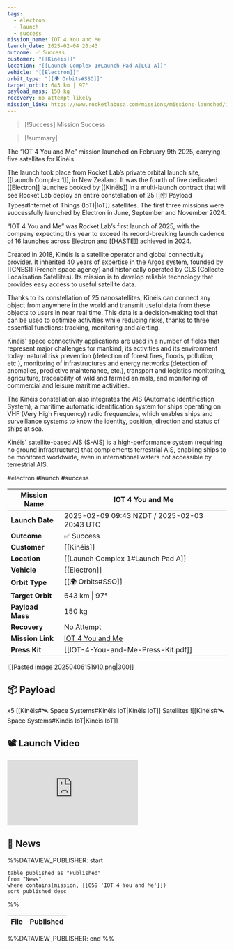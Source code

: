 ```yaml
---
tags:
  - electron
  - launch
  - success
mission_name: IOT 4 You and Me
launch_date: 2025-02-04 20:43
outcome: ✅ Success
customer: "[[Kinéis]]"
location: "[[Launch Complex 1#Launch Pad A|LC1-A]]"
vehicle: "[[Electron]]"
orbit_type: "[[🌍 Orbits#SSO]]"
target_orbit: 643 km | 97° 
payload_mass: 150 kg
recovery: no attempt likely
mission_link: https://www.rocketlabusa.com/missions/missions-launched/iot-4-you-and-me/
---
```


>[!Success] Mission Success

>[!summary]
>
The “IOT 4 You and Me” mission launched on February 9th 2025, carrying five satellites for Kinéis.
>
The launch took place from Rocket Lab’s private orbital launch site, [[Launch Complex 1]], in New Zealand. It was the fourth of five dedicated [[Electron]] launches booked by [[Kinéis]] in a multi-launch contract that will see Rocket Lab deploy an entire constellation of 25 [[📦 Payload Types#Internet of Things (IoT)|IoT]] satellites.  The first three missions were successfully launched by Electron in June, September and November 2024.
>
“IOT 4 You and Me” was Rocket Lab’s first launch of 2025, with the company expecting this year to exceed its record-breaking launch cadence of 16 launches across Electron and [[HASTE]] achieved in 2024.
>
Created in 2018, Kinéis is a satellite operator and global connectivity provider. It inherited 40 years of expertise in the Argos system, founded by [[CNES]] (French space agency) and historically operated by CLS (Collecte Localisation Satellites). Its mission is to develop reliable technology that provides easy access to useful satellite data.
>
Thanks to its constellation of 25 nanosatellites, Kinéis can connect any object from anywhere in the world and transmit useful data from these objects to users in near real time. This data is a decision-making tool that can be used to optimize activities while reducing risks, thanks to three essential functions: tracking, monitoring and alerting.
>
Kinéis' space connectivity applications are used in a number of fields that represent major challenges for mankind, its activities and its environment today: natural risk prevention (detection of forest fires, floods, pollution, etc.), monitoring of infrastructures and energy networks (detection of anomalies, predictive maintenance, etc.), transport and logistics monitoring, agriculture, traceability of wild and farmed animals, and monitoring of commercial and leisure maritime activities.
>
The Kinéis constellation also integrates the AIS (Automatic Identification System), a maritime automatic identification system for ships operating on VHF (Very High Frequency) radio frequencies, which enables ships and surveillance systems to know the identity, position, direction and status of ships at sea.
>
Kinéis' satellite-based AIS (S-AIS) is a high-performance system (requiring no ground infrastructure) that complements terrestrial AIS, enabling ships to be monitored worldwide, even in international waters not accessible by terrestrial AIS.


#electron #launch #success

| **Mission Name** | IOT 4 You and Me                                                                              |
| ---------------- | --------------------------------------------------------------------------------------------- |
| **Launch Date**  | 2025-02-09 09:43 NZDT / 2025-02-03 20:43 UTC                                                  |
| **Outcome**      | ✅ Success                                                                                     |
| **Customer**     | [[Kinéis]]                                                                                    |
| **Location**     | [[Launch Complex 1#Launch Pad A]]                                                             |
| **Vehicle**      | [[Electron]]                                                                                  |
| **Orbit Type**   | [[🌍 Orbits#SSO]]                                                                             |
| **Target Orbit** | 643 km &#124; 97°                                                                             |
| **Payload Mass** | 150 kg                                                                                        |
| **Recovery**     | No Attempt                                                                                    |
| **Mission Link** | [IOT 4 You and Me](https://www.rocketlabusa.com/missions/missions-launched/iot-4-you-and-me/) |
| **Press Kit**    | [[IOT-4-You-and-Me-Press-Kit.pdf]]                                                            |


![[Pasted image 20250406151910.png|300]]
## 📦 Payload

x5 [[Kinéis#🛰️ Space Systems#Kinéis IoT|Kinéis IoT]] Satellites ![[Kinéis#🛰️ Space Systems#Kinéis IoT|Kinéis IoT]]

## 📽️ Launch Video

<div class="responsive-video">
<iframe src="https://www.youtube.com/embed/7Al5hWmjoxQ" title="Rocket Lab - &#39;IoT 4 U &amp; Me&#39; Launch" frameborder="0" allow="accelerometer; autoplay; clipboard-write; encrypted-media; gyroscope; picture-in-picture; web-share"allowfullscreen></iframe>
</div>


## 📰 News
%%DATAVIEW_PUBLISHER: start
```
table published as "Published"
from "News"
where contains(mission, [[059 'IOT 4 You and Me']])
sort published desc
```
%%

| File | Published |
| ---- | --------- |

%%DATAVIEW_PUBLISHER: end %%